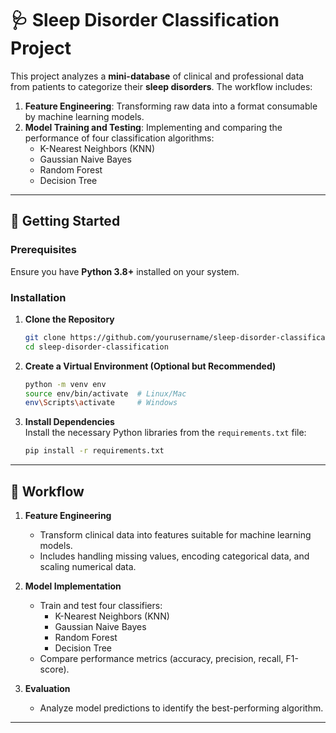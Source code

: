 # 🩺 Sleep Disorder Classification Project  

This project analyzes a **mini-database** of clinical and professional data from patients to categorize their **sleep disorders**. The workflow includes:  
1. **Feature Engineering**: Transforming raw data into a format consumable by machine learning models.  
2. **Model Training and Testing**: Implementing and comparing the performance of four classification algorithms:  
   - K-Nearest Neighbors (KNN)  
   - Gaussian Naive Bayes  
   - Random Forest  
   - Decision Tree  

---

## 🚀 Getting Started  

### Prerequisites  
Ensure you have **Python 3.8+** installed on your system.  

### Installation  

1. **Clone the Repository**  
   ```bash
   git clone https://github.com/yourusername/sleep-disorder-classification.git
   cd sleep-disorder-classification
   ```  

2. **Create a Virtual Environment (Optional but Recommended)**  
   ```bash
   python -m venv env
   source env/bin/activate  # Linux/Mac
   env\Scripts\activate     # Windows
   ```  

3. **Install Dependencies**  
   Install the necessary Python libraries from the `requirements.txt` file:  
   ```bash
   pip install -r requirements.txt
   ```  

---

## 🧠 Workflow  

1. **Feature Engineering**  
   - Transform clinical data into features suitable for machine learning models.  
   - Includes handling missing values, encoding categorical data, and scaling numerical data.  

2. **Model Implementation**  
   - Train and test four classifiers:  
     - K-Nearest Neighbors (KNN)  
     - Gaussian Naive Bayes  
     - Random Forest  
     - Decision Tree  
   - Compare performance metrics (accuracy, precision, recall, F1-score).  

3. **Evaluation**  
   - Analyze model predictions to identify the best-performing algorithm.  

---